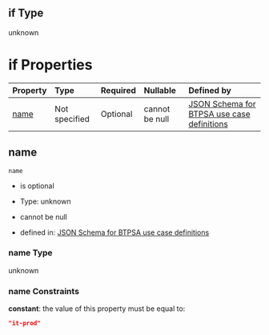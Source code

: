 ## if Type

unknown

# if Properties

| Property      | Type          | Required | Nullable       | Defined by                                                                                                                                                                                                        |
| :------------ | :------------ | :------- | :------------- | :---------------------------------------------------------------------------------------------------------------------------------------------------------------------------------------------------------------- |
| [name](#name) | Not specified | Optional | cannot be null | [JSON Schema for BTPSA use case definitions](btpsa-usecase-properties-services-items-allof-2-then-allof-28-if-properties-name.md "undefined#/properties/services/items/allOf/2/then/allOf/28/if/properties/name") |

## name



`name`

*   is optional

*   Type: unknown

*   cannot be null

*   defined in: [JSON Schema for BTPSA use case definitions](btpsa-usecase-properties-services-items-allof-2-then-allof-28-if-properties-name.md "undefined#/properties/services/items/allOf/2/then/allOf/28/if/properties/name")

### name Type

unknown

### name Constraints

**constant**: the value of this property must be equal to:

```json
"it-prod"
```
